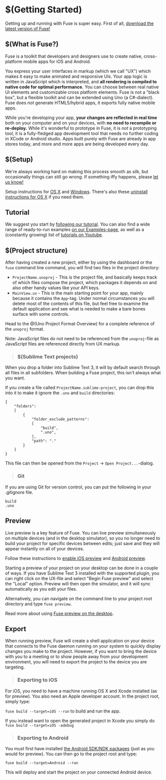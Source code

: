 <documentProperties pageTitle="Learn Fuse" />

# $(Getting Started)

Getting up and running with Fuse is super easy. First of all, [download the latest version of Fuse!](https://www.fusetools.com/downloads)

## $(What is Fuse?)

Fuse is a toolkit that developers and designers use to create native, cross-platform mobile apps for iOS and Android.

You express your user interfaces in markup (which we call "UX") which makes it easy to make animated and responsive UIs. Your app logic is written in JavaScript which is interpreted, and **all rendering is compiled to native code for optimal performance.** You can choose between real native UI elements and customizable cross platform elements. Fuse is not a "black box", but a flexible toolkit and can be extended using Uno (a C#-dialect). Fuse does _not_ generate HTML5/hybrid apps, it exports fully native mobile apps.

While you're developing your app, **your changes are reflected in real time** both on your computer and on your devices, with **no need to recompile or re-deploy.** While it's wonderful to prototype in Fuse, it is _not_ a prototyping tool, it is a fully-fledged app development tool that needs no further coding in XCode or Android studio. Apps built purely with Fuse are already in app stores today, and more and more apps are being developed every day.

## $(Setup)

We're always working hard on making this process smooth as silk, but occasionally things can still go wrong. If something iffy happens, please [let us know!](https://www.fusetools.com/contact)

Setup instructions for [OS X](https://www.fusetools.com/developers/guides/setup/install-osx) and [Windows](https://www.fusetools.com/developers/guides/setup/install-win). There's also these [uninstall instructions for OS X](https://gist.github.com/Tapped/daa78c08882f33b0c7c3) if you need them.

## Tutorial

We suggest you start by [following our tutorial](https://www.fusetools.com/developers/guides/tutorial). You can also find a wide range of ready-to-run examples [on our Examples-page](https://www.fusetools.com/examples), as well as a (constantly growing) list of [tutorials on Youtube](https://www.youtube.com/playlist?list=PLdlqWm6b-XALJgM3fGa4q95Yipsgb8Q1o).

## $(Project structure)

After having created a new project, either by using the dashboard or the `fuse` command line command, you will find two files in the project directory:

- `ProjectName.unoproj` - This is the project file, and basically keeps track of which files compose the project, which packages it depends on and also other handy values like your API keys.
- `MainView.ux` - This is the main starting point for your app, mainly because it contains the `App`-tag. Under normal circumstances you will delete most of the contents of this file, but feel free to examine the default application and see what is needed to make a bare bones surface with some controls.

Head to the @(Uno Project Format Overview) for a complete reference of the `unoproj` format.

Note: JavaScript files do not need to be referenced from the `unoproj`-file as JavaScript files are referenced directly from UX markup.

> ### $(Sublime Text projects)

When you drop a folder into Sublime Text 3, it will by default search through all files in all subfolders. When building a Fuse project, this isn't always what you want.

If you create a file called `ProjectName.sublime-project`, you can drop this into it to make it ignore the `.uno` and `build` directories:

```
{
	"folders":
	[
		{
			"folder_exclude_patterns":
			[
				"build",
				".uno",
			],
			"path": "."
		}
	]
}
```

This file can then be opened from the `Project` -> `Open Project...`-dialog.

> ### Git

If you are using Git for version control, you can put the following in your .gitignore file.

	build
	.uno

## Preview

Live preview is a key feature of Fuse. You can live preview simultaneously on multiple devices (and in the desktop simulator), so you no longer need to build your project for specific devices between edits; just save and they will appear instantly on all of your devices.

Follow these instructions to [enable iOS preview](https://www.fusetools.com/developers/guides/previewandexport/devicepreview) and [Android preview](https://www.fusetools.com/developers/guides/previewandexport/devicepreview).

Starting a preview of your project on your desktop can be done in a couple of ways. If you have Sublime Text 3 installed with the supported plugin, you can right click on the UX-file and select "Begin Fuse preview" and select the "Local" option. Preview will then open the simulator, and it will sync automatically as you edit your files.

Alternatively, you can navigate on the command line to your project root directory and type `fuse preview`.

Read more about using [Fuse preview on the desktop](https://www.fusetools.com/developers/guides/previewandexport/toolpreview).

## Export

When running preview, Fuse will create a shell application on your device that connects to the Fuse daemon running on your system to quickly display changes you make to the project. However, if you want to bring the device with you to a meeting or to show people away from your development environment, you will need to export the project to the device you are targeting.

> ### Exporting to iOS

For iOS, you need to have a machine running OS X and Xcode installed (as for preview). You also need an Apple developer account. In the project root, simply type:

`fuse build --target=iOS --run` to build and run the app.

If you instead want to open the generated project in Xcode you simply do `fuse build --target=iOS -adebug`

> ### Exporting to Android

You must first have installed [the Android SDK/NDK packages](https://www.fusetools.com/learn/guides/preview-and-export-android) (just as you would for preview). You can then go to the project root and type:

`fuse build --target=Android --run`

This will deploy and start the project on your connected Android device.
